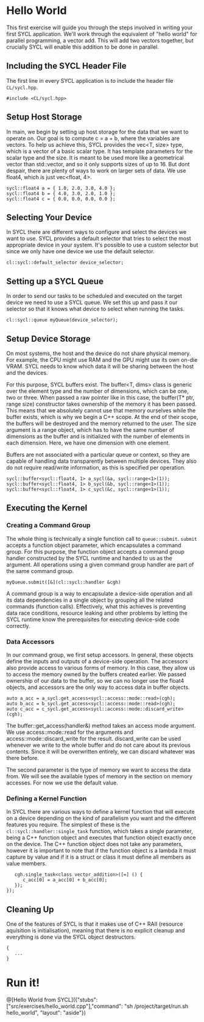 # Hello World

This first exercise will guide you through the steps involved in writing your first SYCL application. We'll work through the equivalent of "hello world" for parallel programming, a vector add. This will add two vectors together, but crucially SYCL will enable this addition to be done in parallel.

## Including the SYCL Header File

The first line in every SYCL application is to include the header file `CL/sycl.hpp`.

`#include <CL/sycl.hpp>`

## Setup Host Storage

In main, we begin by setting up host storage for the data that we want to operate on. Our goal is to compute c = a + b, where the variables are vectors. To help us achieve this, SYCL provides the vec<T, size> type, which is a vector of a basic scalar type. It has template parameters for the scalar type and the size. It is meant to be used more like a geometrical vector than std::vector, and so it only supports sizes of up to 16. But dont despair, there are plenty of ways to work on larger sets of data. We use float4, which is just vec<float, 4>.

```
sycl::float4 a = { 1.0, 2.0, 3.0, 4.0 };
sycl::float4 b = { 4.0, 3.0, 2.0, 1.0 };
sycl::float4 c = { 0.0, 0.0, 0.0, 0.0 };
```

## Selecting Your Device

In SYCL there are different ways to configure and select the devices we want to use. SYCL provides a default selector that tries to select the most appropriate device in your system. It's possible to use a custom selector but since we only have one device we use the default selector.

`cl::sycl::default_selector device_selector;`

## Setting up a SYCL Queue

In order to send our tasks to be scheduled and executed on the target device we need to use a SYCL queue. We set this up and pass it our selector so that it knows what device to select when running the tasks.

`cl::sycl::queue myQueue(device_selector);`

## Setup Device Storage

On most systems, the host and the device do not share physical memory. For example, the CPU might use RAM and the GPU might use its own on-die VRAM. SYCL needs to know which data it will be sharing between the host and the devices.

For this purpose, SYCL buffers exist. The buffer<T, dims> class is generic over the element type and the number of dimensions, which can be one, two or three. When passed a raw pointer like in this case, the buffer(T* ptr, range size) constructor takes ownership of the memory it has been passed. This means that we absolutely cannot use that memory ourselves while the buffer exists, which is why we begin a C++ scope. At the end of their scope, the buffers will be destroyed and the memory returned to the user. The size argument is a range<dims> object, which has to have the same number of dimensions as the buffer and is initialized with the number of elements in each dimension. Here, we have one dimension with one element.

Buffers are not associated with a particular queue or context, so they are capable of handling data transparently between multiple devices. They also do not require read/write information, as this is specified per operation.

```
sycl::buffer<sycl::float4, 1> a_sycl(&a, sycl::range<1>(1));
sycl::buffer<sycl::float4, 1> b_sycl(&b, sycl::range<1>(1));
sycl::buffer<sycl::float4, 1> c_sycl(&c, sycl::range<1>(1));
```

## Executing the Kernel

### Creating a Command Group

The whole thing is technically a single function call to `queue::submit`. `submit` accepts a function object parameter, which encapsulates a command group. For this purpose, the function object accepts a command group handler constructed by the SYCL runtime and handed to us as the argument. All operations using a given command group handler are part of the same command group.

`myQueue.submit([&](cl::sycl::handler &cgh)`

A command group is a way to encapsulate a device-side operation and all its data dependencies in a single object by grouping all the related commands (function calls). Effectively, what this achieves is preventing data race conditions, resource leaking and other problems by letting the SYCL runtime know the prerequisites for executing device-side code correctly.

### Data Accessors

In our command group, we first setup accessors. In general, these objects define the inputs and outputs of a device-side operation. The accessors also provide access to various forms of memory. In this case, they allow us to access the memory owned by the buffers created earlier. We passed ownership of our data to the buffer, so we can no longer use the float4 objects, and accessors are the only way to access data in buffer objects.

```
auto a_acc = a_sycl.get_access<sycl::access::mode::read>(cgh);
auto b_acc = b_sycl.get_access<sycl::access::mode::read>(cgh);
auto c_acc = c_sycl.get_access<sycl::access::mode::discard_write>(cgh);
```

The buffer::get_access(handler&) method takes an access mode argument. We use access::mode::read for the arguments and access::mode::discard_write for the result. discard_write can be used whenever we write to the whole buffer and do not care about its previous contents. Since it will be overwritten entirely, we can discard whatever was there before.

The second parameter is the type of memory we want to access the data from. We will see the available types of memory in the section on memory accesses. For now we use the default value.

### Defining a Kernel Function

In SYCL there are various ways to define a kernel function that will execute on a device depending on the kind of parallelism you want and the different features you require. The simplest of these is the `cl::sycl::handler::single_task` function, which takes a single parameter, being a C++ function object and executes that function object exactly once on the device. The C++ function object does not take any parameters, however it is important to note that if the function object is a lambda it must capture by value and if it is a struct or class it must define all members as value members.

```
   cgh.single_task<class vector_addition>([=] () {
      c_acc[0] = a_acc[0] + b_acc[0];
   });
});
```

## Cleaning Up

One of the features of SYCL is that it makes use of C++ RAII (resource aquisition is initialisation), meaning that there is no explicit cleanup and everything is done via the SYCL object destructors.
```
{
   ...
}
```

# Run it!

@[Hello World from SYCL]({"stubs": ["src/exercises/hello_world.cpp"],"command": "sh /project/target/run.sh hello_world", "layout": "aside"})
